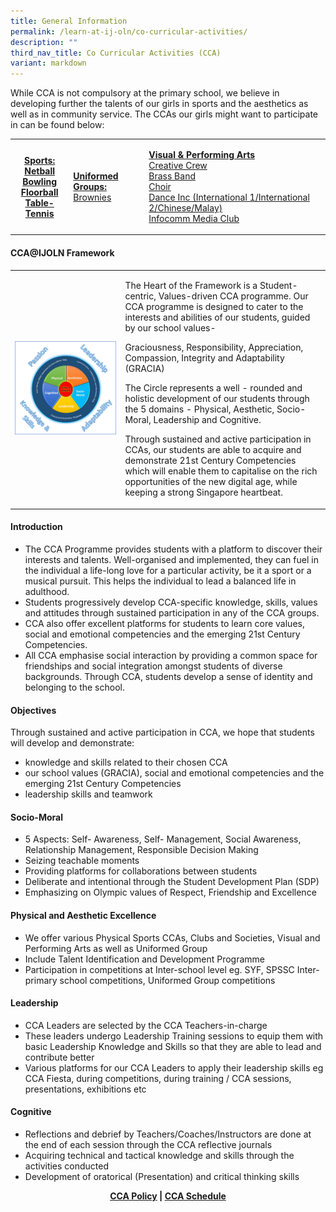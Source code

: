 ```yaml
---
title: General Information
permalink: /learn-at-ij-oln/co-curricular-activities/
description: ""
third_nav_title: Co Curricular Activities (CCA)
variant: markdown
---
```

<p>While CCA is not compulsory at the primary school, we believe in developing further the talents of our girls in sports and the aesthetics as well as in community service. The CCAs our girls might want to participate in can be found below:</p>
<table>
<tbody>
<tr>
<th>
<p><strong><u>Sports:<br></u></strong>
	<a href="/learn-at-ij-oln/cca/netball" target="_self" rel="noopener">Netball</a><br>
	<a href="/learn-at-ij-oln/cca/bowling" target="_self" rel="noopener">Bowling</a><br>
	<a href="/learn-at-ij-oln/cca/floorball" target="_self" rel="noopener">Floorball</a><br>
	<a href="/learn-at-ij-oln/cca/tabletennis" target="_self" rel="noopener">Table-Tennis</a></p>
</th>
<td>
<p><strong><u>Uniformed Groups:<br></u></strong><a href="/learn-at-ij-oln/cca/brownies" target="_self" rel="noopener">Brownies</a>&nbsp;</p>
</td>
<td>
<p><u><strong>Visual &amp; Performing Arts<br></strong></u><a href="/learn-at-ij-oln/cca/creativecrew" target="_self" rel="noopener">Creative Crew</a><br><a href="/learn-at-ij-oln/cca/brassband" target="_self" rel="noopener">Brass Band</a><br><a href="/learn-at-ij-oln/cca/choir" target="_self" rel="noopener">Choir</a><br><a href="/learn-at-ij-oln/cca/danceinc" target="_self" rel="noopener">Dance Inc (International 1/International 2/Chinese/Malay)</a><br><a href="/learn-at-ij-oln/cca/infomediaclub" target="_self" rel="noopener">Infocomm Media Club</a></p>
</td>
</tr>
</tbody>
</table>
<h4><strong>CCA@IJOLN Framework</strong></h4>
<table style="border-collapse: collapse; width: 100%;" border="0">
<tbody>
<tr>
<td style="width: 35%;"><img src="/images/cca.png"></td>
<td style="width: 65%;">
<p class="pagecontent_box">The Heart of the Framework is a Student-centric, Values-driven CCA programme. Our CCA programme is designed to cater to the interests and abilities of our students, guided by our school values-&nbsp;</p>
<p class="pagecontent_box">Graciousness, Responsibility, Appreciation, Compassion, Integrity and Adaptability (GRACIA)</p>
<p class="pagecontent_box">The Circle represents a well - rounded and holistic development of our students through&nbsp; the 5 domains - Physical, Aesthetic, Socio-Moral, Leadership and Cognitive.</p>
<p class="pagecontent_box">Through sustained and active participation in CCAs, our students are able to acquire and demonstrate 21st Century Competencies which will enable them to capitalise on the rich opportunities of the new digital age, while keeping a strong Singapore heartbeat.</p>
</td>
</tr>
</tbody>
</table>
<h4><strong>Introduction</strong></h4>
<ul>
<li>The CCA Programme provides students with a platform to discover their interests and talents. Well-organised and implemented, they can fuel in the individual a life-long love for a particular activity, be it a sport or a musical pursuit. This helps the individual to lead a balanced life in adulthood.</li>
<li>Students progressively develop CCA-specific knowledge, skills, values and attitudes through sustained participation in any of the CCA groups.</li>
<li>CCA also offer excellent platforms for students to learn core values, social and emotional competencies and the emerging 21st Century Competencies.</li>
<li>All CCA emphasise social interaction by providing a common space for friendships and social integration amongst students of diverse backgrounds. Through CCA, students develop a sense of identity and belonging to the school.</li>
</ul>
<p></p><h4><strong>Objectives<br></strong></h4>Through sustained and active participation in CCA, we hope that students will develop and demonstrate:<p></p>
<ul>
<li>knowledge and skills related to their chosen CCA</li>
<li>our school values (GRACIA), social and emotional competencies and the emerging 21st Century Competencies</li>
<li>leadership skills and teamwork</li>
</ul>
<h4><strong>Socio-Moral</strong></h4>
<ul>
<li>5 Aspects: Self- Awareness, Self- Management, Social Awareness, Relationship Management, Responsible Decision Making</li>
<li>Seizing teachable moments</li>
<li>Providing platforms for collaborations between students</li>
<li>Deliberate and intentional through the Student Development Plan (SDP)</li>
<li>Emphasizing on Olympic values of Respect, Friendship and Excellence</li>
</ul>
<h4><strong>Physical and Aesthetic Excellence</strong></h4>
<ul>
<li>We offer various Physical Sports CCAs, Clubs and Societies, Visual and Performing Arts as well as Uniformed Group</li>
<li>Include Talent Identification and Development Programme</li>
<li>Participation in competitions at Inter-school level eg. SYF, SPSSC Inter-primary school competitions, Uniformed Group competitions</li>
</ul>
<h4><strong>Leadership</strong></h4>
<ul>
<li>CCA Leaders are selected by the CCA Teachers-in-charge</li>
<li>These leaders undergo Leadership Training sessions to equip them with basic Leadership Knowledge and Skills so that they are able to lead and contribute better</li>
<li>Various platforms for our CCA Leaders to apply their leadership skills eg CCA Fiesta, during competitions, during training / CCA sessions, presentations, exhibitions etc</li>
</ul>
<h4><strong>Cognitive</strong></h4>
<ul>
<li>Reflections and debrief by Teachers/Coaches/Instructors are done at the end of each session through the CCA reflective journals</li>
<li>Acquiring technical and tactical knowledge and skills through the activities conducted</li>
<li>Development of oratorical (Presentation) and critical thinking skills&nbsp;</li>
</ul>
<p style="text-align: center;"><strong><a href="/learn-at-ij-oln/cca/cca-policy" target="_blank" rel="noopener">CCA Policy</a> | <a href="/learn-at-ij-oln/cca/ccaschedule" target="_blank" rel="noopener">CCA Schedule</a></strong></p>
